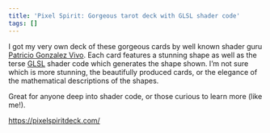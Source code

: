 ```yaml
---
title: 'Pixel Spirit: Gorgeous tarot deck with GLSL shader code'
tags: []
---
```

I got my very own deck of these gorgeous cards by well known shader guru [Patricio Gonzalez Vivo](http://patriciogonzalezvivo.com/). Each card features a stunning shape as well as the terse [GLSL](https://developer.mozilla.org/en-US/docs/Games/Techniques/3D_on_the_web/GLSL_Shaders) shader code which generates the shape shown. I’m not sure which is more stunning, the beautifully produced cards, or the elegance of the mathematical descriptions of the shapes.

Great for anyone deep into shader code, or those curious to learn more (like me!).

<https://pixelspiritdeck.com/>
